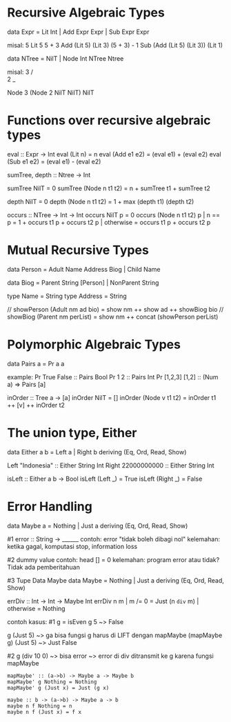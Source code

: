 Recursive Algebraic Types
=========================

data Expr = Lit Int |
			Add Expr Expr |
			Sub Expr Expr

misal:
5 				Lit 5
5 + 3			Add (Lit 5) (Lit 3)
(5 + 3) - 1		Sub (Add (Lit 5) (Lit 3)) (Lit 1)




data NTree = NilT |
			 Node Int NTree Ntree

misal:
  3
 / \
2	_

Node 3 (Node 2 NilT NilT) NilT




Functions over recursive algebraic types
========================================

eval :: Expr -> Int
eval (Lit n)     = n
eval (Add e1 e2) = (eval e1) + (eval e2)
eval (Sub e1 e2) = (eval e1) - (eval e2)



sumTree, depth :: Ntree -> Int

sumTree NilT           = 0
sumTree (Node n t1 t2) = n + sumTree t1 + sumTree t2

depth NilT = 0
depth (Node n t1 t2) = 1 + max (depth t1) (depth t2)

occurs :: NTree -> Int -> Int
occurs NilT p = 0
occurs (Node n t1 t2) p
  | n == p    = 1 + occurs t1 p + occurs t2 p
  | otherwise =     occurs t1 p + occurs t2 p




Mutual Recursive Types
======================
data Person  = Adult Name Address Biog |
               Child Name

data Biog    = Parent String [Person] |
               NonParent String

type Name    = String
type Address = String

// showPerson (Adult nm ad bio) = show nm ++ show ad ++ showBiog bio
// showBiog (Parent nm perList) = show nm ++ concat (showPerson perList)



Polymorphic Algebraic Types
===========================

data Pairs a = Pr a a

example:
Pr True False :: Pairs Bool
Pr 1 2        :: Pairs Int
Pr [1,2,3] [1,2] :: (Num a) => Pairs [a]


inOrder :: Tree a -> [a]
inOrder NilT = []
inOrder (Node v t1 t2) = inOrder t1 ++ [v] ++ inOrder t2


The union type, Either
======================
data Either a b = Left a | Right b
                  deriving (Eq, Ord, Read, Show)

Left  "Indonesia" :: Either String Int
Right 22000000000 :: Either String Int

isLeft :: Either a b -> Bool
isLeft (Left _) = True
isLeft (Right _) = False


Error Handling
==============
data Maybe a = Nothing | Just a
               deriving (Eq, Ord, Read, Show)

#1 error :: String -> ______
	contoh: error "tidak boleh dibagi nol"
	kelemahan: ketika gagal, komputasi stop, information loss

#2 dummy value
	contoh: head [] = 0
	kelemahan: program error atau tidak? Tidak ada pemberitahuan

#3 Tupe Data Maybe
	data Maybe = Nothing | Just a
	             deriving (Eq, Ord, Read, Show)


errDiv :: Int -> Int -> Maybe Int
errDiv n m
	| m /= 0 = Just (n `div` m)
	| otherwise = Nothing

contoh kasus:
#1
g = isEven
g 5 ~> False

g (Just 5) ~> ga bisa
fungsi g harus di LIFT dengan mapMaybe
(mapMaybe g) (Just 5) ~> Just False

#2
g (div 10 0) ~> bisa error
~> error di div ditransmit ke g karena fungsi mapMaybe


```
mapMaybe' :: (a->b) -> Maybe a -> Maybe b
mapMaybe' g Nothing = Nothing
mapMaybe' g (Just x) = Just (g x)

maybe :: b -> (a->b) -> Maybe a -> b
maybe n f Nothing = n
maybe n f (Just x) = f x
```
